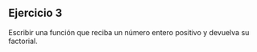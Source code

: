 ## Ejercicio 3

Escribir una función que reciba un número entero positivo y devuelva su factorial.

